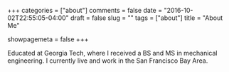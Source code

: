 +++
categories = ["about"]
comments = false
date = "2016-10-02T22:55:05-04:00"
draft = false
slug = ""
tags = ["about"]
title = "About Me"

showpagemeta = false
+++

Educated at Georgia Tech, where I received a BS and MS in mechanical engineering. I currently live and work in the San Francisco Bay Area.